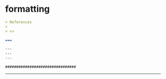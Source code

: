 # formatting

```markdown
> References
>
> <>

===

---
---
---

################################

```

---
